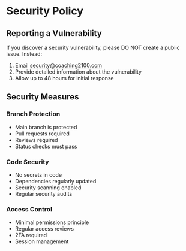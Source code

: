 # Security Policy

## Reporting a Vulnerability

If you discover a security vulnerability, please DO NOT create a public issue. Instead:

1. Email security@coaching2100.com
2. Provide detailed information about the vulnerability
3. Allow up to 48 hours for initial response

## Security Measures

### Branch Protection
- Main branch is protected
- Pull requests required
- Reviews required
- Status checks must pass

### Code Security
- No secrets in code
- Dependencies regularly updated
- Security scanning enabled
- Regular security audits

### Access Control
- Minimal permissions principle
- Regular access reviews
- 2FA required
- Session management
